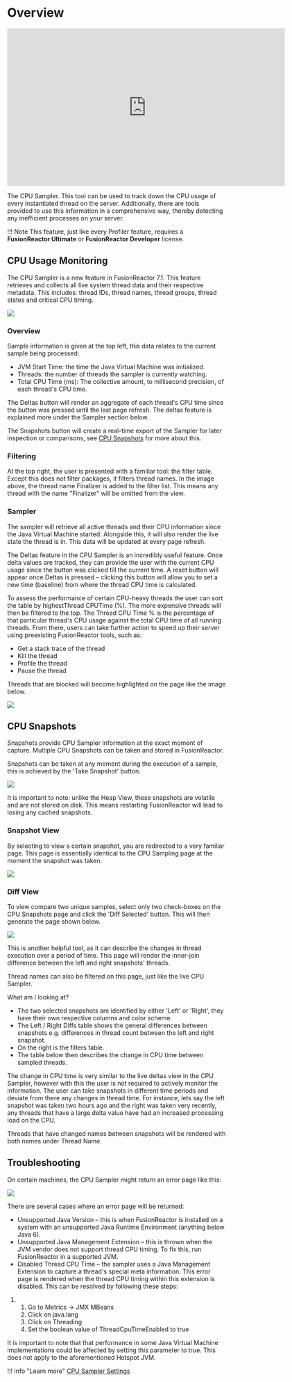 # Overview

<iframe src="https://player.vimeo.com/video/847319190?h=732325e769" width="640" height="363" frameborder="0" allow="autoplay; fullscreen" allowfullscreen></iframe>

The CPU Sampler. This tool can be
used to track down the CPU usage of every instantiated thread on the
server. Additionally, there are tools provided to use this information
in a comprehensive way, thereby detecting any inefficient processes on
your server. 

!!! Note
    This feature, just like every Profiler feature, requires a **FusionReactor Ultimate** or **FusionReactor Developer**
    license.

## CPU Usage Monitoring

The CPU Sampler is a new feature in FusionReactor 7.1. This feature
retrieves and collects all live system thread data and their respective
metadata. This includes: thread IDs, thread names, thread groups, thread
states and critical CPU timing.

![](/attachments/245552580/245552617.png)

### Overview

Sample information is given at the top left, this data relates to the
current sample being processed:

-   JVM Start Time: the time the Java Virtual Machine was initialized.
-   Threads: the number of threads the sampler is currently watching.
-   Total CPU Time (ms): The collective amount, to millisecond
    precision, of each thread's CPU time.

The Deltas button will render an aggregate of each thread's CPU time
since the button was pressed until the last page refresh. The deltas
feature is explained more under the Sampler section below.

The Snapshots button will create a real-time export of the Sampler for
later inspection or comparisons, see [CPU
Snapshots](#cpu-snapshots) for more about this.

### Filtering

At the top right, the user is presented with a familiar tool: the filter
table. Except this does not filter packages, it filters thread names. In
the image above, the thread name Finalizer is added to the filter list.
This means any thread with the name "Finalizer" will be omitted from the
view.

### Sampler

The sampler will retrieve all active threads and their CPU information
since the Java Virtual Machine started. Alongside this, it will also
render the live state the thread is in. This data will be updated at
every page refresh.

The Deltas feature in the CPU Sampler is an incredibly useful feature.
Once delta values are tracked, they can provide the user with the
current CPU usage since the button was clicked till the current time. A
reset button will appear once Deltas is pressed – clicking this button
will allow you to set a new time (baseline) from where the thread CPU
time is calculated.

To assess the performance of certain CPU-heavy threads the user can sort
the table by highestThread CPUTime (%). The more expensive threads will
then be filtered to the top. The Thread CPU Time % is the percentage of
that particular thread's CPU usage against the total CPU time of all
running threads. From there, users can take further action to speed up
their server using preexisting FusionReactor tools, such as:

-   Get a stack trace of the thread
-   Kill the thread
-   Profile the thread
-   Pause the thread

Threads that are blocked will become highlighted on the page like the
image below.

![](/attachments/245552580/245552592.png)

##  CPU Snapshots

Snapshots provide CPU Sampler information at the exact moment of
capture. Multiple CPU Snapshots can be taken and stored in
FusionReactor.

Snapshots can be taken at any moment during the execution of a sample,
this is achieved by the 'Take Snapshot' button.

![](/attachments/245552624/245552690.png)

It is important to note: unlike the Heap View, these snapshots are
volatile and are not stored on disk. This means restarting FusionReactor
will lead to losing any cached snapshots.

### Snapshot View

By selecting to view a certain snapshot, you are redirected to a very
familiar page. This page is essentially identical to the CPU Sampling
page at the moment the snapshot was taken.

![](/attachments/245552624/245552697.png)

### Diff View

To view compare two unique samples, select only two check-boxes on the
CPU Snapshots page and click the 'Diff Selected' button. This will then
generate the page shown below.

![](/attachments/245552624/245552704.png)

This is another helpful tool, as it can describe the changes in thread
execution over a period of time. This page will render the inner-join
difference between the left and right snapshots' threads.

Thread names can also be filtered on this page, just like the live CPU
Sampler.

What am I looking at?

-   The two selected snapshots are identified by either 'Left' or
    'Right', they have their own respective columns and color scheme.
-   The Left / Right Diffs table shows the general differences between
    snapshots e.g. differences in thread count between the left and
    right snapshot.
-   On the right is the filters table.
-   The table below then describes the change in CPU time between
    sampled threads.

The change in CPU time is very similar to the live deltas view in the
CPU Sampler, however with this the user is not required to actively
monitor the information. The user can take snapshots in different time
periods and deviate from there any changes in thread time. For instance,
lets say the left snapshot was taken two hours ago and the right was
taken very recently, any threads that have a large delta value have had
an increased processing load on the CPU.

Threads that have changed names between snapshots will be rendered with
both names under Thread Name.

## Troubleshooting

On certain machines, the CPU Sampler might return an error page like
this:

![](/attachments/245552711/245552718.png)

There are several cases where an error page will be returned:

-   Unsupported Java Version – this is when FusionReactor is installed
    on a system with an unsupported Java Runtime Environment (anything
    below Java 6).
-   Unsupported Java Management Extension – this is thrown when the JVM
    vendor does not support thread CPU timing. To fix this, run
    FusionReactor in a supported JVM.
-   Disabled Thread CPU Time – the sampler uses a Java Management
    Extension to capture a thread's special meta information. This error
    page is rendered when the thread CPU timing within this extension is
    disabled. This can be resolved by following these steps:

1.  1.  Go to Metrics → JMX MBeans
    2.  Click on java.lang
    3.  Click on Threading
    4.  Set the boolean value of ThreadCpuTimeEnabled to true


It is important to note that that performance in some Java Virtual
Machine implementations could be affected by setting this parameter to
true. This does not apply to the aforementioned Hotspot JVM.

!!! info "Learn more"
   [CPU Sampler Settings](/Data-insights/Features/CPU-Sampler/CPU-Sampler-Settings/)


